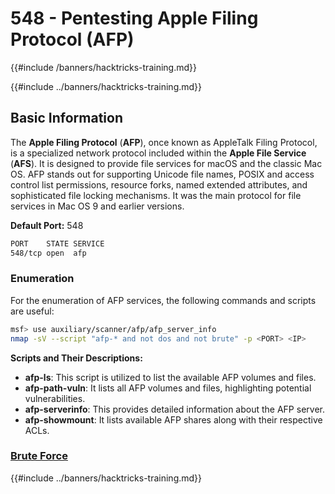 # 548 - Pentesting Apple Filing Protocol (AFP)
{{#include /banners/hacktricks-training.md}}


{{#include ../banners/hacktricks-training.md}}

## Basic Information

The **Apple Filing Protocol** (**AFP**), once known as AppleTalk Filing Protocol, is a specialized network protocol included within the **Apple File Service** (**AFS**). It is designed to provide file services for macOS and the classic Mac OS. AFP stands out for supporting Unicode file names, POSIX and access control list permissions, resource forks, named extended attributes, and sophisticated file locking mechanisms. It was the main protocol for file services in Mac OS 9 and earlier versions.

**Default Port:** 548

```bash
PORT    STATE SERVICE
548/tcp open  afp
```

### **Enumeration**

For the enumeration of AFP services, the following commands and scripts are useful:

```bash
msf> use auxiliary/scanner/afp/afp_server_info
nmap -sV --script "afp-* and not dos and not brute" -p <PORT> <IP>
```

**Scripts and Their Descriptions:**

- **afp-ls**: This script is utilized to list the available AFP volumes and files.
- **afp-path-vuln**: It lists all AFP volumes and files, highlighting potential vulnerabilities.
- **afp-serverinfo**: This provides detailed information about the AFP server.
- **afp-showmount**: It lists available AFP shares along with their respective ACLs.

### [**Brute Force**](../generic-hacking/brute-force.md#afp)

{{#include ../banners/hacktricks-training.md}}
